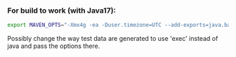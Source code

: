 





### For build to work (with Java17):

```bash
export MAVEN_OPTS="-Xmx4g -ea -Duser.timezone=UTC --add-exports=java.base/sun.nio.ch=ALL-UNNAMED --add-opens=java.base/java.net=ALL-UNNAMED"
```

Possibly change the way test data are generated to use 'exec' instead of java and pass the options there.
